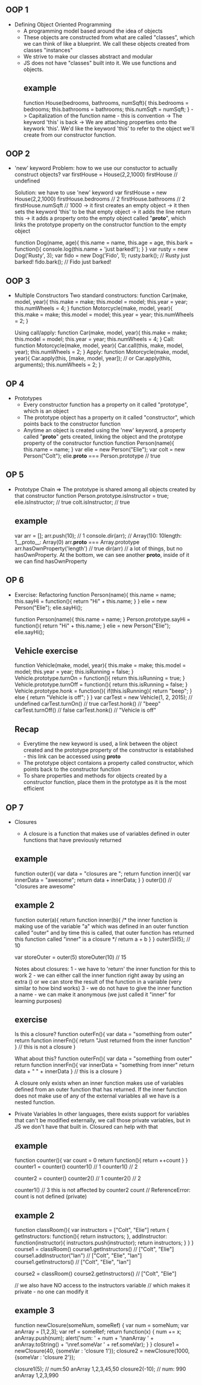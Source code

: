 ## OOP 1 ##
- Defining Object Oriented Programming
    - A programming model based around the idea of objects
    - These objects are constructed from what are called "classes", which we can think of like a blueprint. We call these objects created from classes "instances"
    - We strive to make our classes abstract and modular
    - JS does not have "classes" built into it. We use functions and objects.
        ## example ##
        function House(bedrooms, bathrooms, numSqft){
            this.bedrooms = bedrooms;
            this.bathrooms = bathrooms;
            this.numSqft = numSqft;
        }
        -> Capitalization of the function name - this is convention
        -> The keyword 'this' is back
        -> We are attaching properties onto the keywork 'this'. We'd like the keyword 'this' to refer to the object we'll create from our constructor function.

## OOP 2 ##
- 'new' keyword
    Problem: how to we use our constuctor to actually construct objects?
    var firstHouse = House(2,2,1000)
    firstHouse // undefined

    Solution: we have to use 'new' keyword
    var firstHouse = new House(2,2,1000)
    firstHouse.bedrooms     // 2
    firstHouse.bathrooms    // 2
    firstHouse.numSqft      // 1000
    -> it first creates an empty object
    -> it then sets the keyword 'this' to be that empty object
    -> it adds the line return this
    -> it adds a property onto the empty object called "__proto__", which links the prototype property on the constructor function to the empty object

    function Dog(name, age){
        this.name = name,
        this.age = age,
        this.bark = function(){
            console.log(this.name + 'just barked!');
        }
    }
    var rusty = new Dog('Rusty', 3);
    var fido = new Dog('Fido', 1);
    rusty.bark(); // Rusty just barked!
    fido.bark(); // Fido just barked!
    
## OOP 3 ##
- Multiple Constructors
    Two standard constructors:
    function Car(make, model, year){
        this.make = make;
        this.model = model;
        this.year = year;
        this.numWheels = 4;
    }
    function Motorcycle(make, model, year){
        this.make = make;
        this.model = model;
        this.year = year;
        this.numWheels = 2;
    }

    Using call/apply:
    function Car(make, model, year){
        this.make = make;
        this.model = model;
        this.year = year;
        this.numWheels = 4;
    }
    Call:
    function Motorcycle(make, model, year){
        Car.call(this, make, model, year);
        this.numWheels = 2;
    }
    Apply:
    function Motorcycle(make, model, year){
        Car.apply(this, [make, model, year]); // or Car.apply(this, arguments); 
        this.numWheels = 2;
    }

## OP 4 ##
- Prototypes
    - Every constructor function has a property on it called "prototype", which is an object
    - The prototype object has a property on it called "constructor", which points back to the constructor function
    - Anytime an object is created using the 'new' keyword, a property called "__proto__" gets created, linking the object and the prototype property of the constructor function
    function Person(name){
	    this.name = name;
    }
    var elie = new Person("Elie");
    var colt = new Person("Colt");
    elie.__proto__ === Person.prototype // true

## OP 5 ##
- Prototype Chain
    => The prototype is shared among all objects created by that constructor function
    Person.prototype.isInstructor = true;
    elie.isInstructor; // true
    colt.isInstructor; // true
    ## example ##
    var arr = [];
    arr.push(10); // 1
    console.dir(arr); // Array(1)0: 10length: 1__proto__: Array(0)
    arr.__proto__ === Array.prototype
    arr.hasOwnProperty('length') // true
    dir(arr) // a lot of things, but no hasOwnProperty. At the bottom, we can see another __proto__, inside of it we can find hasOwnProperty

## OP 6 ##
- Exercise: Refactoring
    function Person(name){
        this.name = name;
        this.sayHi = function(){
            return "Hi" + this.name;
        }
    }
    elie = new Person("Elie");
    elie.sayHi();

    function Person(name){
        this.name = name;
    }
    Person.prototype.sayHi = function(){
        return "Hi" + this.name;
    }
    elie = new Person("Elie");
    elie.sayHi();

    ## Vehicle exercise ##
    function Vehicle(make, model, year){
        this.make = make;
        this.model = model;
        this.year = year;
        this.isRunning = false;
    }
    Vehicle.prototype.turnOn = function(){
        return this.isRunning = true;
    }
    Vehicle.prototype.turnOff = function(){
        return this.isRunning = false;
    }
    Vehicle.prototype.honk = function(){
        if(this.isRunning){
            return "beep";
        } else {
            return "Vehicle is off";
        }
    }
    var carTest = new Vehicle(1, 2, 2015); // undefined
    carTest.turnOn() // true
    carTest.honk() // "beep"
    carTest.turnOff() // false
    carTest.honk() // "Vehicle is off"
    
    ## Recap ##
    - Everytime the new keyword is used, a link between the object created and the prototype
    property of the constructor is established - this link can be accessed using __proto__
    - The prototype object contaions a property called constructor, which points back to
    the constructor function
    - To share properties and methods for objects created by a constructor function, place
    them in the prototype as it is the most efficient

## OP 7 ##
- Closures
    - A closure is a function that makes use of variables defined in outer functions that
    have previously returned
    ## example ##
    function outer(){
        var data = "closures are ";
        return function inner(){
            var innerData = "awesome";
            return data + innerData;
        }
    }
    outer()() // "closures are awesome"

    ## example 2 ##
    function outer(a){
        return function inner(b){
            /*
            the inner function is making use of the variable "a"
            which was defined in an outer function called "outer"
            and by time this is called, that outer function has returned
            this function called "inner" is a closure
            */
            return a + b
        }
    }
    outer(5)(5); // 10

    var storeOuter = outer(5)
    storeOuter(10) // 15

    Notes about closures:
    1 - we have to 'return' the inner function for this to work
    2 - we can either call the inner function right away by using an
        extra () or we can store the result of the function in a variable
        (very similar to how bind works)
    3 - we do not have to give the inner function a name - we can
        make it anonymous (we just called it "inner" for learning
        purposes)

    ## exercise ##
    Is this a closure?
    function outerFn(){
        var data = "something from outer"
        return function innerFn(){
            return "Just returned from the inner function"
        } // this is not a closure
    }

    What about this?
    function outerFn(){
        var data = "something from outer"
        return function innerFn(){
            var innerData = "something from inner"
            return data + " " + innerData
        } // this is a closure
    }

    A closure only exists when an inner function makes use of
    variables defined from an outer function that has returned.
    If the inner function does not make use of any of the external
    variables all we have is a nested function.

- Private Variables
    In other languages, there exists support for variables that can't
    be modified externally, we call those private variables, but in JS
    we don't have that built in. Closured can help with that

    ## example ##
    function counter(){
        var count = 0
        return function(){
            return ++count
        }
    }
    counter1 = counter()
    counter1() // 1
    counter1() // 2

    counter2 = counter()
    counter2() // 1
    counter2() // 2

    counter1() // 3 this is not affected by counter2
    count // ReferenceError: count is not defined (private)

    ## example 2 ##
    function classRoom(){
        var instructors = ["Colt", "Elie"]
        return {
            getInstructors: function(){
                return instructors;
            },
            addInstructor: function(instructor){
                instructors.push(instructor);
                return instructors;
            }
        }
    }
    course1 = classRoom()
    course1.getInstructors() //  ["Colt", "Elie"]
    course1.addInstructor("Ian") // ["Colt", "Elie", "Ian"]
    course1.getInstructors() // ["Colt", "Elie", "Ian"]

    course2 = classRoom()
    course2.getInstructors() // ["Colt", "Elie"]

    // we also have NO access to the instructors variable
    // which makes it private - no one can modify it

    ## example 3 ##

    function newClosure(someNum, someRef) {
       var num = someNum;
        var anArray = [1,2,3];
        var ref = someRef;
        return function(x) {
        num += x;
        anArray.push(num);
        alert('num: ' + num + 
            '\nanArray ' + anArray.toString() + 
            '\nref.someVar ' + ref.someVar);
        }
    }
    closure1 = newClosure(40, {someVar : 'closure 1'});
    closure2 = newClosure(1000, {someVar : 'closure 2'});

    closure1(5); // num:50 anArray 1,2,3,45,50
    closure2(-10); // num: 990 anArray 1,2,3,990

